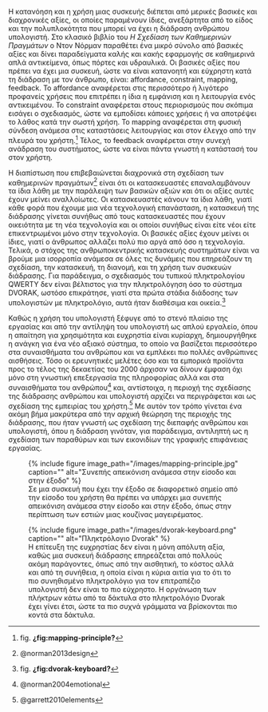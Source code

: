 Η κατανόηση και η χρήση μιας συσκευής διέπεται από μερικές βασικές και
διαχρονικές αξίες, οι οποίες παραμένουν ίδιες, ανεξάρτητα από το είδος
και την πολυπλοκότητα που μπορεί να έχει η διάδραση ανθρώπου υπολογιστή.
Στο κλασικό βιβλίο του *Η Σχεδίαση των Καθημερινών Πραγμάτων* ο Ντον
Νόρμαν παραθέτει ένα μικρό σύνολο από βασικές αξίες και δίνει
παραδείγματα καλής και κακής εφαρμογής σε καθημερινά απλά αντικείμενα,
όπως πόρτες και υδραυλικά. Οι βασικές αξίες που πρέπει να έχει μια
συσκευή, ώστε να είναι κατανοητή και εύχρηστη κατά τη διάδραση με τον
άνθρωπο, είναι: affordance, constraint, mapping, feedback. Το affordance
αναφέρεται στις περισσότερο ή λιγότερο προφανείς χρήσεις που επιτρέπει η
ίδια η εμφάνιση και η λειτουργία ενός αντικειμένου. Το constraint
αναφέρεται στους περιορισμούς που σκόπιμα εισάγει ο σχεδιασμός, ώστε να
εμποδίσει κάποιες χρήσεις ή να αποτρέψει το λάθος κατά την σωστή χρήση.
Το mapping αναφέρεται στη φυσική σύνδεση ανάμεσα στις καταστάσεις
λειτουργίας και στον έλεγχο από την πλευρά του χρήστη.[^1] Τέλος, το
feedback αναφέρεται στην συνεχή ανάδραση του συστήματος, ώστε να είναι
πάντα γνωστή η κατάστασή του στον χρήστη.

Η διαπίστωση που επιβεβαιώνεται διαχρονικά στη σχεδίαση των καθημερινών
πραγμάτων[^2] είναι ότι οι κατασκευαστές επαναλαμβάνουν τα ίδια λάθη με
την παράλειψη των βασικών αξιών και ότι οι αξίες αυτές έχουν μείνει
αναλλοίωτες. Οι κατασκευαστές κάνουν τα ίδια λάθη, γιατί κάθε φορά που
έχουμε μια νέα τεχνολογική επανάσταση, η κατασκευή της διάδρασης γίνεται
συνήθως από τους κατασκευαστές που έχουν οικειότητα με τη νέα τεχνολογία
και οι οποίοι συνήθως είναι είτε νέοι είτε επικεντρωμένοι μόνο στην
τεχνολογία. Οι βασικές αξίες έχουν μείνει οι ίδιες, γιατί ο άνθρωπος
αλλάζει πολύ πιο αργά από όσο η τεχνολογία. Τελικά, ο στόχος της
ανθρωποκεντρικής κατασκευής συστημάτων είναι να βρούμε μια ισορροπία
ανάμεσα σε όλες τις δυνάμεις που επηρεάζουν τη σχεδίαση, την κατασκευή,
τη διανομή, και τη χρήση των συσκευών διάδρασης. Για παράδειγμα, ο
σχεδιασμός του τυπικού πληκτρολογίου QWERTY δεν είναι βέλτιστος για την
πληκτρολόγηση όσο το σύστημα DVORAK, ωστόσο επικράτησε, γιατί στα πρώτα
στάδια διάδοσης των υπολογιστών με πληκτρολόγιο, αυτά ήταν διαθέσιμα και
οικεία.[^3]

Καθώς η χρήση του υπολογιστή ξέφυγε από το στενό πλαίσιο της εργασίας
και από την αντίληψη του υπολογιστή ως απλού εργαλείο, όπου η απαίτηση
για χρησιμότητα και ευχρηστία είναι κυρίαρχη, δημιουργήθηκε η ανάγκη για
ένα νέο αξιακό σύστημα, το οποίο να βασίζεται περισσότερο στα
συναισθήματα του ανθρώπου και να εμπλέκει πιο πολλές ανθρώπινες
αισθήσεις. Τόσο οι ερευνητικές μελέτες όσο και τα εμπορικά προϊόντα προς
το τέλος της δεκαετίας του 2000 άρχισαν να δίνουν έμφαση όχι μόνο στη
γνωστική επεξεργασία της πληροφορίας αλλά και στα συναισθήματα του
ανθρώπου[^4] και, αντίστοιχα, η περιοχή της σχεδίασης της διάδρασης
ανθρώπου και υπολογιστή αρχίζει να περιγράφεται και ως σχεδίαση της
εμπειρίας του χρήστη.[^5] Με αυτόν τον τρόπο γίνεται ένα ακόμη βήμα
μακρύτερα από την αρχική θεώρηση της περιοχής της διάδρασης, που ήταν
γνωστή ως σχεδίαση της διεπαφής ανθρώπου και υπολογιστή, όπου η διάδραση
γινόταν, για παράδειγμα, αντιληπτή ως η σχεδίαση των παραθύρων και των
εικονιδίων της γραφικής επιφάνειας εργασίας.

<figure id="fig:mapping-principle">
{% include figure image_path="/images/mapping-principle.jpg" caption=""
alt="Συνεπής απεικόνιση ανάμεσα στην είσοδο και στην έξοδο" %}
<figcaption>
Σε μια συσκευή που έχει την έξοδο σε διαφορετικό σημείο από την είσοδο
του χρήστη θα πρέπει να υπάρχει μια συνεπής απεικόνιση ανάμεσα στην
είσοδο και στην έξοδο, όπως στην περίπτωση των εστιών μιας κουζίνας
μαγειρέματος.
</figcaption>
</figure>
<figure id="fig:dvorak-keyboard">
{% include figure image_path="/images/dvorak-keyboard.png" caption=""
alt="Πληκτρόλογιο Dvorak" %}
<figcaption>
Η επίτευξη της ευχρηστίας δεν είναι η μόνη απόλυτη αξία, καθώς μια
συσκευή διάδρασης επηρεάζεται από πολλούς ακόμη παράγοντες, όπως από την
αισθητική, το κόστος αλλά και από τη συνήθεια, η οποία είναι η κύρια
αιτία για το ότι το πιο συνηθισμένο πληκτρολόγιο για τον επιτραπέζιο
υπολογιστή δεν είναι το πιο εύχρηστο. Η οργάνωση των πλήκτρων κάτω από
τα δάκτυλα στο πληκτρολόγιο Dvorak έχει γίνει έτσι, ώστε τα πιο συχνά
γράμματα να βρίσκονται πιο κοντά στα δάκτυλα.
</figcaption>
</figure>

[^1]: fig. **¿fig:mapping-principle?**

[^2]: @norman2013design

[^3]: fig. **¿fig:dvorak-keyboard?**

[^4]: @norman2004emotional

[^5]: @garrett2010elements
